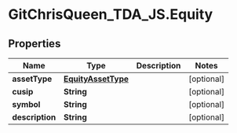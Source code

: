 # GitChrisQueen_TDA_JS.Equity

## Properties
Name | Type | Description | Notes
------------ | ------------- | ------------- | -------------
**assetType** | [**EquityAssetType**](EquityAssetType.md) |  | [optional] 
**cusip** | **String** |  | [optional] 
**symbol** | **String** |  | [optional] 
**description** | **String** |  | [optional] 

